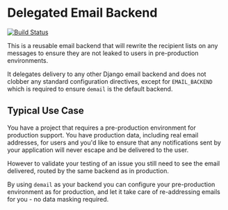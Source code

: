 # Delegated Email Backend

[![Build Status](https://travis-ci.org/goodtune/django-demail.svg?branch=master)](https://travis-ci.org/goodtune/django-demail)

This is a reusable email backend that will rewrite the recipient lists on any
messages to ensure they are not leaked to users in pre-production environments.

It delegates delivery to any other Django email backend and does not clobber
any standard configuration directives, except for ``EMAIL_BACKEND`` which is
required to ensure ``demail`` is the default backend.

## Typical Use Case

You have a project that requires a pre-production environment for production
support. You have production data, including real email addresses, for users
and you'd like to ensure that any notifications sent by your application will
never escape and be delivered to the user.

However to validate your testing of an issue you still need to see the email
delivered, routed by the same backend as in production.

By using ``demail`` as your backend you can configure your pre-production
environment as for production, and let it take care of re-addressing emails for
you - no data masking required.
